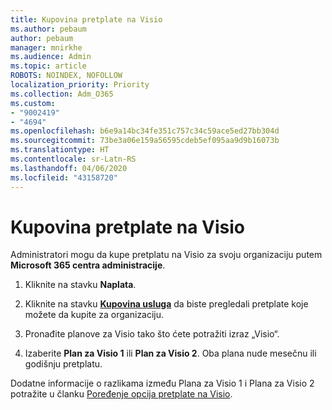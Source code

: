 ```yaml
---
title: Kupovina pretplate na Visio
ms.author: pebaum
author: pebaum
manager: mnirkhe
ms.audience: Admin
ms.topic: article
ROBOTS: NOINDEX, NOFOLLOW
localization_priority: Priority
ms.collection: Adm_O365
ms.custom:
- "9002419"
- "4694"
ms.openlocfilehash: b6e9a14bc34fe351c757c34c59ace5ed27bb304d
ms.sourcegitcommit: 73be3a06e159a56595cdeb5ef095aa9d9b16073b
ms.translationtype: HT
ms.contentlocale: sr-Latn-RS
ms.lasthandoff: 04/06/2020
ms.locfileid: "43158720"
---
```

# <a name="purchase-visio-subscription"></a>Kupovina pretplate na Visio

Administratori mogu da kupe pretplatu na Visio za svoju organizaciju putem **Microsoft 365 centra administracije**.

1. Kliknite na stavku **Naplata**.

2. Kliknite na stavku **[Kupovina usluga](https://admin.microsoft.com/AdminPortal/Home?adminportal=1&msCV=%2BbOQtMNsz0ei8f5z.0.36#/catalog)** da biste pregledali pretplate koje možete da kupite za organizaciju.

3. Pronađite planove za Visio tako što ćete potražiti izraz „Visio“.

4. Izaberite **Plan za Visio 1** ili **Plan za Visio 2**. Oba plana nude mesečnu ili godišnju pretplatu.

Dodatne informacije o razlikama između Plana za Visio 1 i Plana za Visio 2 potražite u članku [Poređenje opcija pretplate na Visio](https://products.office.com/Visio/microsoft-visio-plans-and-pricing-compare-visio-options). 
